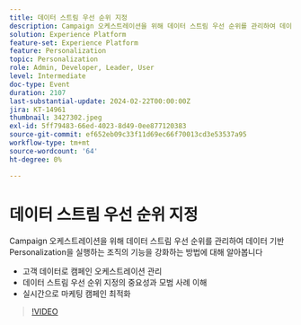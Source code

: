 ```yaml
---
title: 데이터 스트림 우선 순위 지정
description: Campaign 오케스트레이션을 위해 데이터 스트림 우선 순위를 관리하여 데이터 기반 Personalization을 실행하는 조직의 기능을 강화하는 방법에 대해 알아봅니다.
solution: Experience Platform
feature-set: Experience Platform
feature: Personalization
topic: Personalization
role: Admin, Developer, Leader, User
level: Intermediate
doc-type: Event
duration: 2107
last-substantial-update: 2024-02-22T00:00:00Z
jira: KT-14961
thumbnail: 3427302.jpeg
exl-id: 5ff79483-66ed-4023-8d49-0ee877120383
source-git-commit: ef652eb09c33f11d69ec66f70013cd3e53537a95
workflow-type: tm+mt
source-wordcount: '64'
ht-degree: 0%

---
```


# 데이터 스트림 우선 순위 지정

Campaign 오케스트레이션을 위해 데이터 스트림 우선 순위를 관리하여 데이터 기반 Personalization을 실행하는 조직의 기능을 강화하는 방법에 대해 알아봅니다

- 고객 데이터로 캠페인 오케스트레이션 관리
- 데이터 스트림 우선 순위 지정의 중요성과 모범 사례 이해
- 실시간으로 마케팅 캠페인 최적화

>[!VIDEO](https://video.tv.adobe.com/v/3427302/?learn=on)
